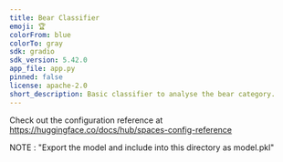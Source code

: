```yaml
---
title: Bear Classifier
emoji: 🏆
colorFrom: blue
colorTo: gray
sdk: gradio
sdk_version: 5.42.0
app_file: app.py
pinned: false
license: apache-2.0
short_description: Basic classifier to analyse the bear category.
---
```


Check out the configuration reference at https://huggingface.co/docs/hub/spaces-config-reference

NOTE : "Export the model and include into this directory as model.pkl"